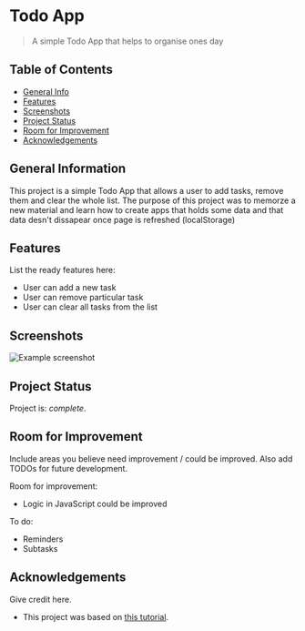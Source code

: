 # Todo App

> A simple Todo App that helps to organise ones day

## Table of Contents

- [General Info](#general-information)
- [Features](#features)
- [Screenshots](#screenshots)
- [Project Status](#project-status)
- [Room for Improvement](#room-for-improvement)
- [Acknowledgements](#acknowledgements)

## General Information

This project is a simple Todo App that allows a user to add tasks, remove them and clear the whole list. The purpose of this project was to memorze a new material and learn how to create apps that holds some data and that data desn't dissapear once page is refreshed (localStorage)

## Features

List the ready features here:

- User can add a new task
- User can remove particular task
- User can clear all tasks from the list

## Screenshots

![Example screenshot](https://i.gyazo.com/ed60596e1c22dd9c2868bfea9e2a594a.png)

## Project Status

Project is: _complete_.

## Room for Improvement

Include areas you believe need improvement / could be improved. Also add TODOs for future development.

Room for improvement:

- Logic in JavaScript could be improved

To do:

- Reminders
- Subtasks

## Acknowledgements

Give credit here.

- This project was based on [this tutorial](https://dev.to/codingnepal/todo-list-app-using-html-css-javascript-5e7p).
